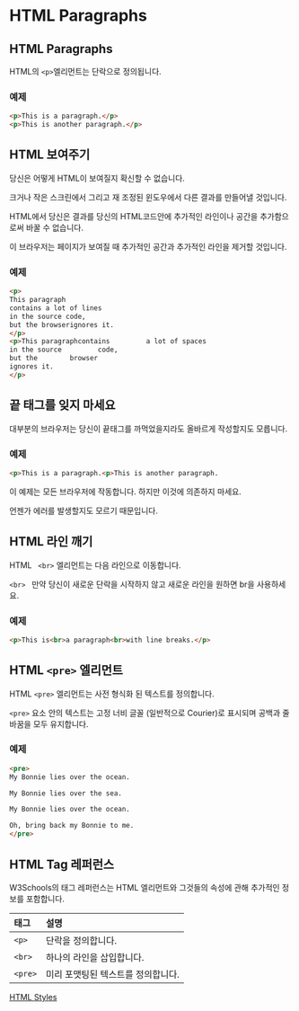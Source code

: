 # HTML Paragraphs

## HTML Paragraphs

HTML의 `<p>`엘리먼트는 단락으로 정의됩니다.

### 예제

```html
<p>This is a paragraph.</p>
<p>This is another paragraph.</p>
```



## HTML 보여주기

당신은 어떻게 HTML이 보여질지 확신할 수 없습니다.

크거나 작은 스크린에서 그리고 재 조정된 윈도우에서 다른 결과를 만들어낼 것입니다.

HTML에서 당신은 결과를 당신의 HTML코드안에  추가적인 라인이나 공간을 추가함으로써 바꿀 수 없습니다. 

이 브라우저는 페이지가 보여질 때 추가적인 공간과 추가적인 라인을 제거할 것입니다.

### 예제

```html
<p>
This paragraph
contains a lot of lines
in the source code,
but the browserignores it.
</p>
<p>This paragraphcontains         a lot of spaces
in the source         code,
but the        browser
ignores it.
</p>
```





## 끝 태그를 잊지 마세요

대부분의 브라우저는 당신이 끝태그를 까먹었을지라도 올바르게 작성할지도 모릅니다.

### 예제

```html
<p>This is a paragraph.<p>This is another paragraph.
```

이 예제는 모든 브라우저에 작동합니다. 하지만 이것에 의존하지 마세요.

언젠가 에러를 발생할지도 모르기 때문입니다.



## HTML 라인 깨기

 HTML ` <br>` 엘리먼트는 다음 라인으로 이동합니다.

`<br> ` 만약 당신이 새로운 단락을 시작하지 않고 새로운 라인을 원하면 br을 사용하세요.

### 예제

```html
<p>This is<br>a paragraph<br>with line breaks.</p>
```



## HTML `<pre>` 엘리먼트

HTML `<pre>` 엘리먼트는 사전 형식화 된 텍스트를 정의합니다.

`<pre>` 요소 안의 텍스트는 고정 너비 글꼴 (일반적으로 Courier)로 표시되며 공백과 줄 바꿈을 모두 유지합니다.

### 예제

```html
<pre>  
My Bonnie lies over the ocean. 

My Bonnie lies over the sea.  

My Bonnie lies over the ocean.  

Oh, bring back my Bonnie to me.
</pre>
```



## HTML Tag 레퍼런스

W3Schools의 태그 레퍼런스는 HTML 엘리먼트와 그것들의 속성에 관해 추가적인 정보를 포함합니다.

| 태그    | 설명                               |
| :------ | :--------------------------------- |
| `<p>`   | 단락을 정의합니다.                 |
| `<br>`  | 하나의 라인을 삽입합니다.          |
| `<pre>` | 미리 포맷팅된 텍스트를 정의합니다. |



[HTML Styles](./w3c/HTML_styles.md)













